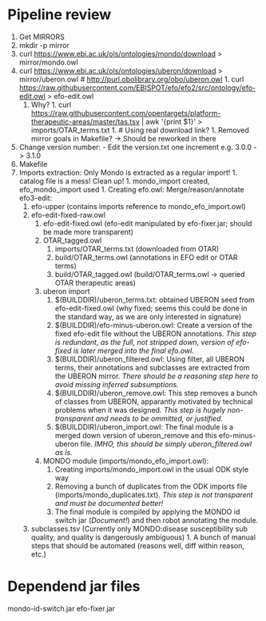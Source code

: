 
# Pipeline review

1. Get MIRRORS
  1. mkdir -p mirror
  1. curl https://www.ebi.ac.uk/ols/ontologies/mondo/download > mirror/mondo.owl
  1. curl https://www.ebi.ac.uk/ols/ontologies/uberon/download > mirror/uberon.owl # http://purl.obolibrary.org/obo/uberon.owl 
	1. curl https://raw.githubusercontent.com/EBISPOT/efo/efo2/src/ontology/efo-edit.owl > efo-edit.owl
	  1. Why?
	1. curl https://raw.githubusercontent.com/opentargets/platform-therapeutic-areas/master/tas.tsv | awk '{print $1}' > imports/OTAR_terms.txt
	1. # Using real download link?
	1. Removed mirror goals in Makefile? -> Should be reworked in there 
1. Change version number: - Edit the version.txt one increment  e.g. 3.0.0 -> 3.1.0
1. Makefile
  1. Imports extraction: Only Mondo is extracted as a regular import!
	1. catalog file is a mess! Clean up!
	1. mondo_import created, efo_mondo_import used
	1. Creating efo.owl: Merge/reason/annotate efo3-edit:
		1. efo-upper (contains imports reference to mondo_efo_import.owl)
		1. efo-edit-fixed-raw.owl
			1. efo-edit-fixed.owl (efo-edit manipulated by efo-fixer.jar; should be made more transparent)
			1. OTAR_tagged.owl
				1. imports/OTAR_terms.txt (downloaded from OTAR)
				1. build/OTAR_terms.owl (annotations in EFO edit or OTAR terms)
				1. build/OTAR_tagged.owl (build/OTAR_terms.owl -> queried OTAR therapeutic areas)
			1. uberon import
				1. $(BUILDDIR)/uberon_terms.txt: obtained UBERON seed from efo-edit-fixed.owl (why fixed; seems this could be done in the standard way, as we are only interested in signature)
				1. $(BUILDDIR)/efo-minus-uberon.owl: Create a version of the fixed efo-edit file without the UBERON annotations. *This step is redundant, as the full, not stripped down, version of efo-fixed is later merged into the final efo.owl.*
				1. $(BUILDDIR)/uberon_filtered.owl: Using filter, all UBERON terms, their annotations and subclasses are extracted from the UBERON mirror. *There should be a reasoning step here to avoid missing inferred subsumptions.*
				1. $(BUILDDIR)/uberon_remove.owl: This step removes a bunch of classes from UBERON, apparantly motivated by technical problems when it was designed. *This step is hugely non-transparent and needs to be ommitted, or justified.*
				1. $(BUILDDIR)/uberon_import.owl: The final module is a merged down version of uberon_remove and this efo-minus-uberon file. *IMHO, this should be simply uberon_filtered.owl as is.*
			1. MONDO module (imports/mondo_efo_import.owl):
				1. Creating imports/mondo_import.owl in the usual ODK style way
				1. Removing a bunch of duplicates from the ODK imports file (imports/mondo_duplicates.txt). *This step is not transparent and must be documented better!*
				1. The final module is compiled by applying the MONDO id switch jar (*Document!*) and then robot annotating the module.
		1. subclasses.tsv (Currently only MONDO:disease susceptibility sub quality, and quality is dangerously ambiguous)
	1. A bunch of manual steps that should be automated (reasons well, diff within reason, etc.)

# Dependend jar files 
mondo-id-switch.jar
efo-fixer.jar

